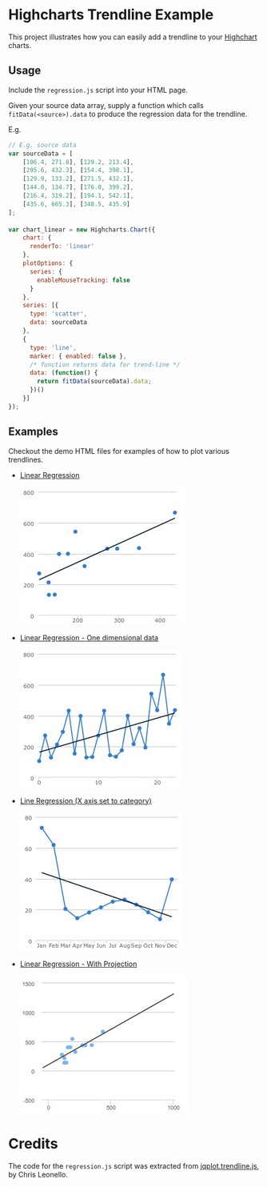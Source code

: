 # Highcharts Trendline Example

This project illustrates how you can easily add a trendline to your [Highchart](http://www.highcharts.com) charts.

## Usage

Include the `regression.js` script into your HTML page.

Given your source data array, supply a function which calls `fitData(<source>).data` to produce the regression data for the trendline.

E.g.

```javascript
// E.g. source data
var sourceData = [
    [106.4, 271.8], [129.2, 213.4],
    [295.6, 432.3], [154.4, 398.1],
    [129.9, 133.2], [271.5, 432.1],
    [144.0, 134.7], [176.0, 399.2],
    [216.4, 319.2], [194.1, 542.1],
    [435.6, 665.3], [348.5, 435.9]
];

var chart_linear = new Highcharts.Chart({
    chart: {
      renderTo: 'linear'
    },
    plotOptions: {
      series: {
        enableMouseTracking: false
      }
    },
    series: [{
      type: 'scatter',
      data: sourceData
    },
    {
      type: 'line',
      marker: { enabled: false },
      /* function returns data for trend-line */
      data: (function() {
        return fitData(sourceData).data;
      })()
    }]
});
```

## Examples

Checkout the demo HTML files for examples of how to plot various trendlines.

* [Linear Regression][demo1]

  ![Example Chart](demo.jpg)

* [Linear Regression - One dimensional data][demo3]

  ![Example Chart](demo3.jpg)

* [Line Regression (X axis set to category)][demo4]

  ![Example Chart](demo4.jpg)

* [Linear Regression - With Projection][demo5]

  ![Example Chart](demo5.jpg)

# Credits

The code for the `regression.js` script was extracted from [jqplot.trendline.js](http://www.jqplot.com/docs/files/plugins/jqplot-trendline-js.html), by Chris Leonello.

[demo1]: https://github.com/virtualstaticvoid/highcharts_trendline/blob/master/demo.html
[demo2]: https://github.com/virtualstaticvoid/highcharts_trendline/blob/master/demo2.html
[demo3]: https://github.com/virtualstaticvoid/highcharts_trendline/blob/master/demo3.html
[demo4]: https://github.com/virtualstaticvoid/highcharts_trendline/blob/master/demo4.html
[demo5]: https://github.com/virtualstaticvoid/highcharts_trendline/blob/master/demo5.html
